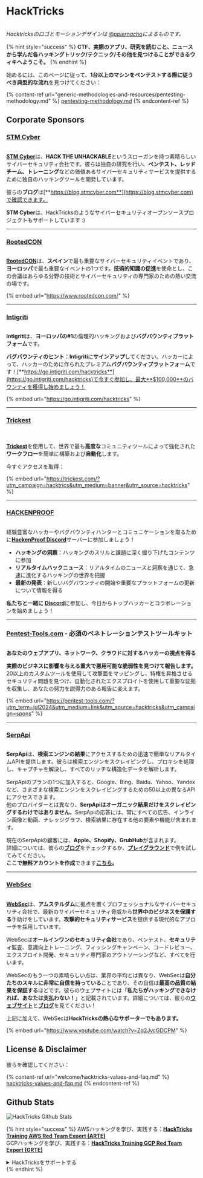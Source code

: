 # HackTricks

<figure><img src=".gitbook/assets/hacktricks.gif" alt=""><figcaption></figcaption></figure>

_Hacktricksのロゴとモーションデザインは_ [_@ppiernacho_](https://www.instagram.com/ppieranacho/)_によるものです。_

{% hint style="success" %}
**CTF、実際のアプリ、研究を読むこと、ニュースから学んだ各ハッキングトリック/テクニック/その他を見つけることができるウィキへようこそ。**
{% endhint %}

始めるには、このページに従って、**1台以上のマシンをペンテストする際に従うべき典型的な流れ**を見つけてください：

{% content-ref url="generic-methodologies-and-resources/pentesting-methodology.md" %}
[pentesting-methodology.md](generic-methodologies-and-resources/pentesting-methodology.md)
{% endcontent-ref %}

## Corporate Sponsors

### [STM Cyber](https://www.stmcyber.com)

<figure><img src=".gitbook/assets/stm (1).png" alt=""><figcaption></figcaption></figure>

[**STM Cyber**](https://www.stmcyber.com)は、**HACK THE UNHACKABLE**というスローガンを持つ素晴らしいサイバーセキュリティ会社です。彼らは独自の研究を行い、**ペンテスト、レッドチーム、トレーニング**などの価値あるサイバーセキュリティサービスを提供するために独自のハッキングツールを開発しています。

彼らの**ブログ**は[**https://blog.stmcyber.com**](https://blog.stmcyber.com)で確認できます。

**STM Cyber**は、HackTricksのようなサイバーセキュリティオープンソースプロジェクトもサポートしています :)

***

### [RootedCON](https://www.rootedcon.com/)

<figure><img src=".gitbook/assets/image (45).png" alt=""><figcaption></figcaption></figure>

[**RootedCON**](https://www.rootedcon.com)は、**スペイン**で最も重要なサイバーセキュリティイベントであり、**ヨーロッパ**で最も重要なイベントの1つです。**技術的知識の促進**を使命とし、この会議はあらゆる分野の技術とサイバーセキュリティの専門家のための熱い交流の場です。

{% embed url="https://www.rootedcon.com/" %}

***

### [Intigriti](https://www.intigriti.com)

<figure><img src=".gitbook/assets/image (47).png" alt=""><figcaption></figcaption></figure>

**Intigriti**は、**ヨーロッパの#1**の倫理的ハッキングおよび**バグバウンティプラットフォーム**です。

**バグバウンティのヒント**：**Intigriti**に**サインアップ**してください。ハッカーによって、ハッカーのために作られたプレミアム**バグバウンティプラットフォーム**です！[**https://go.intigriti.com/hacktricks**](https://go.intigriti.com/hacktricks)で今すぐ参加し、最大**$100,000**のバウンティを獲得し始めましょう！

{% embed url="https://go.intigriti.com/hacktricks" %}

***

### [Trickest](https://trickest.com/?utm\_campaign=hacktrics\&utm\_medium=banner\&utm\_source=hacktricks)

<figure><img src=".gitbook/assets/image (48).png" alt=""><figcaption></figcaption></figure>

\
[**Trickest**](https://trickest.com/?utm\_campaign=hacktrics\&utm\_medium=banner\&utm\_source=hacktricks)を使用して、世界で最も**高度な**コミュニティツールによって強化された**ワークフロー**を簡単に構築および**自動化**します。

今すぐアクセスを取得：

{% embed url="https://trickest.com/?utm_campaign=hacktrics&utm_medium=banner&utm_source=hacktricks" %}

***

### [HACKENPROOF](https://bit.ly/3xrrDrL)

<figure><img src="/.gitbook/assets/image.png" alt=""><figcaption></figcaption></figure>

経験豊富なハッカーやバグバウンティハンターとコミュニケーションを取るために[**HackenProof Discord**](https://discord.com/invite/N3FrSbmwdy)サーバーに参加しましょう！

* **ハッキングの洞察**：ハッキングのスリルと課題に深く掘り下げたコンテンツに参加
* **リアルタイムハックニュース**：リアルタイムのニュースと洞察を通じて、急速に進化するハッキングの世界を把握
* **最新の発表**：新しいバグバウンティの開始や重要なプラットフォームの更新について情報を得る

**私たちと一緒に** [**Discord**](https://discord.com/invite/N3FrSbmwdy)に参加し、今日からトップハッカーとコラボレーションを始めましょう！

***

### [Pentest-Tools.com](https://pentest-tools.com/?utm\_term=jul2024\&utm\_medium=link\&utm\_source=hacktricks\&utm\_campaign=spons) - 必須のペネトレーションテストツールキット

<figure><img src=".gitbook/assets/pentest-tools.svg" alt=""><figcaption></figcaption></figure>

**あなたのウェブアプリ、ネットワーク、クラウドに対するハッカーの視点を得る**

**実際のビジネスに影響を与える重大で悪用可能な脆弱性を見つけて報告します。** 20以上のカスタムツールを使用して攻撃面をマッピングし、特権を昇格させるセキュリティ問題を見つけ、自動化されたエクスプロイトを使用して重要な証拠を収集し、あなたの努力を説得力のある報告に変えます。

{% embed url="https://pentest-tools.com/?utm_term=jul2024&utm_medium=link&utm_source=hacktricks&utm_campaign=spons" %}

***

### [SerpApi](https://serpapi.com/)

<figure><img src=".gitbook/assets/image (1254).png" alt=""><figcaption></figcaption></figure>

**SerpApi**は、**検索エンジンの結果**にアクセスするための迅速で簡単なリアルタイムAPIを提供します。彼らは検索エンジンをスクレイピングし、プロキシを処理し、キャプチャを解決し、すべてのリッチな構造化データを解析します。

SerpApiのプランの1つに加入すると、Google、Bing、Baidu、Yahoo、Yandexなど、さまざまな検索エンジンをスクレイピングするための50以上の異なるAPIにアクセスできます。\
他のプロバイダーとは異なり、**SerpApiはオーガニック結果だけをスクレイピングするわけではありません**。SerpApiの応答には、常にすべての広告、インライン画像と動画、ナレッジグラフ、検索結果に存在する他の要素や機能が含まれます。

現在のSerpApiの顧客には、**Apple、Shopify、GrubHub**が含まれます。\
詳細については、彼らの[**ブログ**](https://serpapi.com/blog/)をチェックするか、[**プレイグラウンド**](https://serpapi.com/playground)で例を試してみてください。\
**ここで無料アカウントを作成**できます[**こちら**](https://serpapi.com/users/sign\_up)**。**

***

### [WebSec](https://websec.nl/)

<figure><img src=".gitbook/assets/websec (1).svg" alt=""><figcaption></figcaption></figure>

[**WebSec**](https://websec.nl)は、**アムステルダム**に拠点を置くプロフェッショナルなサイバーセキュリティ会社で、最新のサイバーセキュリティ脅威から**世界中のビジネスを保護する**手助けをしています。**攻撃的セキュリティサービス**を提供する現代的なアプローチを採用しています。

WebSecは**オールインワンのセキュリティ会社**であり、ペンテスト、**セキュリティ**監査、意識向上トレーニング、フィッシングキャンペーン、コードレビュー、エクスプロイト開発、セキュリティ専門家のアウトソーシングなど、すべてを行います。

WebSecのもう一つの素晴らしい点は、業界の平均とは異なり、WebSecは**自分たちのスキルに非常に自信を持っている**ことであり、その自信は**最高の品質の結果を保証する**ほどです。彼らのウェブサイトには「**私たちがハッキングできなければ、あなたは支払わない！**」と記載されています。詳細については、彼らの[**ウェブサイト**](https://websec.nl/en/)と[**ブログ**](https://websec.nl/blog/)を見てください！

上記に加えて、WebSecは**HackTricksの熱心なサポーターでもあります。**

{% embed url="https://www.youtube.com/watch?v=Zq2JycGDCPM" %}

## License & Disclaimer

彼らを確認してください：

{% content-ref url="welcome/hacktricks-values-and-faq.md" %}
[hacktricks-values-and-faq.md](welcome/hacktricks-values-and-faq.md)
{% endcontent-ref %}

## Github Stats

![HackTricks Github Stats](https://repobeats.axiom.co/api/embed/68f8746802bcf1c8462e889e6e9302d4384f164b.svg)

{% hint style="success" %}
AWSハッキングを学び、実践する：<img src=".gitbook/assets/arte.png" alt="" data-size="line">[**HackTricks Training AWS Red Team Expert (ARTE)**](https://training.hacktricks.xyz/courses/arte)<img src=".gitbook/assets/arte.png" alt="" data-size="line">\
GCPハッキングを学び、実践する：<img src=".gitbook/assets/grte.png" alt="" data-size="line">[**HackTricks Training GCP Red Team Expert (GRTE)**<img src=".gitbook/assets/grte.png" alt="" data-size="line">](https://training.hacktricks.xyz/courses/grte)

<details>

<summary>HackTricksをサポートする</summary>

* [**サブスクリプションプラン**](https://github.com/sponsors/carlospolop)を確認してください！
* **💬 [**Discordグループ**](https://discord.gg/hRep4RUj7f)または[**テレグラムグループ**](https://t.me/peass)に参加するか、**Twitter**で私たちをフォローしてください 🐦 [**@hacktricks\_live**](https://twitter.com/hacktricks\_live)**。**
* **ハッキングトリックを共有するために、[**HackTricks**](https://github.com/carlospolop/hacktricks)と[**HackTricks Cloud**](https://github.com/carlospolop/hacktricks-cloud)のGitHubリポジトリにPRを提出してください。**

</details>
{% endhint %}
